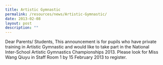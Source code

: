 ```yaml
---
title: Artistic Gymnastic
permalink: /resources/news/Artistic-Gymnastic/
date: 2013-02-08
layout: post
description: ""
---
```

  
Dear Parents/ Students, This announcement is for pupils who have private training in Artistic Gymnastic and would like to take part in the National Inter-School Artistic Gymnastics Championships 2013. Please look for Miss Wang Qiuyu in Staff Room 1 by 15 February 2013 to register.